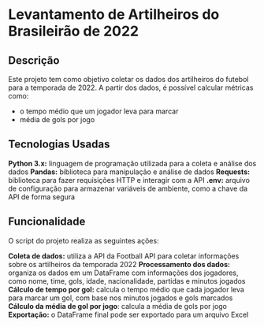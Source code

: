# Levantamento de Artilheiros do Brasileirão de 2022

## Descrição
Este projeto tem como objetivo coletar os dados dos artilheiros do futebol para a temporada de 2022. A partir dos dados, é possível calcular métricas como:
- o tempo médio que um jogador leva para marcar
- média de gols por jogo

## Tecnologias Usadas
**Python 3.x:** linguagem de programação utilizada para a coleta e análise dos dados
**Pandas:** biblioteca para manipulação e análise de dados
**Requests:** biblioteca para fazer requisições HTTP e interagir com a API
**.env:** arquivo de configuração para armazenar variáveis de ambiente, como a chave da API de forma segura

## Funcionalidade
O script do projeto realiza as seguintes ações:

**Coleta de dados:** utiliza a API da Football API para coletar informações sobre os artilheiros da temporada 2022
**Processamento dos dados:** organiza os dados em um DataFrame com informações dos jogadores, como nome, time, gols, idade, nacionalidade, partidas e minutos jogados
**Cálculo de tempo por gol:** calcula o tempo médio que cada jogador leva para marcar um gol, com base nos minutos jogados e gols marcados
**Cálculo da média de gol por jogo**: calcula a média de gols por jogo
**Exportação:** o DataFrame final pode ser exportado para um arquivo Excel
